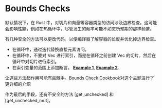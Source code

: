 # Bounds Checks

默认情况下，在 Rust 中，对切片和向量等容器类型的访问涉及边界检查。这可能会影响性能，例如在热循环中，尽管发生的频率可能不如您所预期的那样频繁。

有几种安全的方法可以更改代码，以便编译器了解容器的长度并优化掉边界检查。

- 在循环中，通过迭代替换直接元素访问。
- 在循环中，不要对 Vec 进行索引，而是在循环之前创建 Vec 的切片，然后在循环中对切片进行索引。
- 在索引变量的范围上添加断言。
[**Example 1**](https://github.com/rust-random/rand/pull/960/commits/de9dfdd86851032d942eb583d8d438e06085867b),
[**Example 2**](https://github.com/image-rs/jpeg-decoder/pull/167/files).

让这些方法起作用可能有些棘手。[Bounds Check Cookbook]对这个主题进行了更详细的介绍

[Bounds Check Cookbook]: https://github.com/Shnatsel/bounds-check-cookbook/

作为最后的手段，还有不安全的方法 [get_unchecked] 和 [get_unchecked_mut]。

[`get_unchecked`]: https://doc.rust-lang.org/std/primitive.slice.html#method.get_unchecked
[`get_unchecked_mut`]: https://doc.rust-lang.org/std/primitive.slice.html#method.get_unchecked_mut

